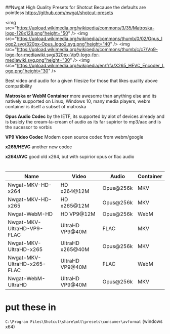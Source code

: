 ##Nwgat High Quality Presets for Shotcut
Because the defaults are pointless
https://github.com/nwgat/shotcut-presets

<img src="https://upload.wikimedia.org/wikipedia/commons/3/35/Matroska-logo-128x128.png"height="50" />
<img src="https://upload.wikimedia.org/wikipedia/commons/thumb/0/02/Opus_logo2.svg/320px-Opus_logo2.svg.png"height="40" />
<img src="https://upload.wikimedia.org/wikipedia/commons/thumb/c/c7/Vp9-logo-for-mediawiki.svg/320px-Vp9-logo-for-mediawiki.svg.png"height="30" />
<img src="https://upload.wikimedia.org/wikipedia/en/f/fa/X265_HEVC_Encoder_Logo.png"height="30" />

Best video and audio for a given filesize
for those that likes quality above compatibility 

**Matroska or WebM Container** 
more awesome than anything else and its natively supported on Linux, Windows 10, many media players, webm container is itself a subset of matroska

**Opus Audio Codec** 
by the IETF, its supported by alot of devices already and is basicly the cream-la-cream of audio as its far supirior to mp3/aac and is the sucessor to vorbis

**VP9 Video Codec**
Modern open source codec from webm/google

**x265/HEVC**
another new codec

**x264/AVC**
good old x264, but with supirior opus or flac audio


#
| Name    | Video    | Audio     | Container |
|---------|----------|-----------|-----------|
| Nwgat-MKV-HD-x264      | HD x264@12M | Opus@256k | MKV       |
| Nwgat-MKV-HD-x265      | HD x265@12M | Opus@256k | MKV       |
| Nwgat-WebM-HD      | HD VP9@12M  | Opus@256k | WebM      |
| Nwgat-MKV-UltraHD-VP9-FLAC | UltraHD VP9@40M | FLAC | MKV       |
| Nwgat-MKV-UltraHD-x265 | UltraHD x265@40M | Opus@256k      | MKV       |
| Nwgat-MKV-UltraHD-x265-FLAC  | UltraHD VP9@40M  | FLAC | WebM      |
| Nwgat-WebM-UltraHD | UltraHD VP9@40M  | Opus@256k      | MKV       |


# put these in
`C:\Program Files\Shotcut\share\mlt\presets\consumer\avformat` (windows x64)
